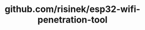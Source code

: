 ---
layout: post
title: github.com/risinek/esp32-wifi-penetration-tool
categories: link
tags: [انگلیسی, برنامه‌نویسی]
---